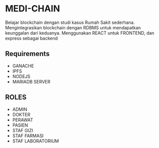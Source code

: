 # MEDI-CHAIN

Belajar blockchain dengan studi kasus Rumah Sakit sederhana. Mengintegrasikan blockchain dengan RDBMS untuk mendapatkan keunggalan dari keduanya.
Menggunakan REACT untuk FRONTEND, dan express sebagai backend

## Requirements
- GANACHE
- IPFS
- NODEJS
- MARIADB SERVER

## ROLES
- ADMIN
- DOKTER
- PERAWAT
- PASIEN
- STAF GIZI
- STAF FARMASI
- STAF LABORATORIUM

